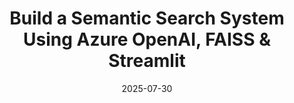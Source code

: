 ---
title: "Build a Semantic Search System Using Azure OpenAI, FAISS & Streamlit"
date: 2025-07-30
read_time: "6 min read"
tags: [semantic-search, vector-database, genai, llm, openai, rag, streamlit]
image_url: "https://miro.medium.com/v2/resize:fit:210/1*Ps-aa2w3UTooeALj69Yb2g.png"
medium_url: "https://medium.com/@ajeet214/build-a-semantic-search-system-using-azure-openai-faiss-streamlit-a1c53ff5ebfb"
excerpt: "Smart Search with GenAI is a semantic search application that combines vector similarity search (FAISS) with Azure OpenAI’s powerful LLMs to answer user queries over structured datasets. Users can input natural language questions and receive context-aware, summarized responses based on pre-indexed data."
---